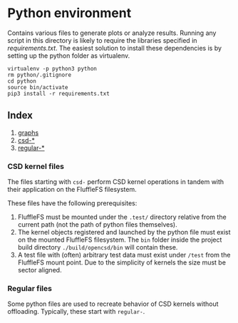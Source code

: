 # Python environment

Contains various files to generate plots or analyze results. Running any script
in this directory is likely to require the libraries specified in
_requirements.txt_. The easiest solution to install these dependencies is
by setting up the python folder as virtualenv.

```shell
virtualenv -p python3 python
rm python/.gitignore
cd python
source bin/activate
pip3 install -r requirements.txt
```

## Index

1. [graphs](graphs)
1. [csd-*](#csd-kernel-files)
2. [regular-*](#regular-files)

### CSD kernel files

The files starting with `csd-` perform CSD kernel operations in tandem with
their application on the FluffleFS filesystem.

These files have the following prerequisites:

1. FluffleFS must be mounted under the `.test/` directory relative from the
   current path (not the path of python files themselves).
2. The kernel objects registered and launched by the python file must exist
   on the mounted FluffleFS filesystem. The `bin` folder inside the project
   build directory `./build/opencsd/bin` will contain these.
3. A test file with (often) arbitrary test data must exist under `/test` from
   the FluffleFS mount point. Due to the simplicity of kernels the size must be
   sector aligned.

### Regular files

Some python files are used to recreate behavior of CSD kernels without
offloading. Typically, these start with `regular-`.
